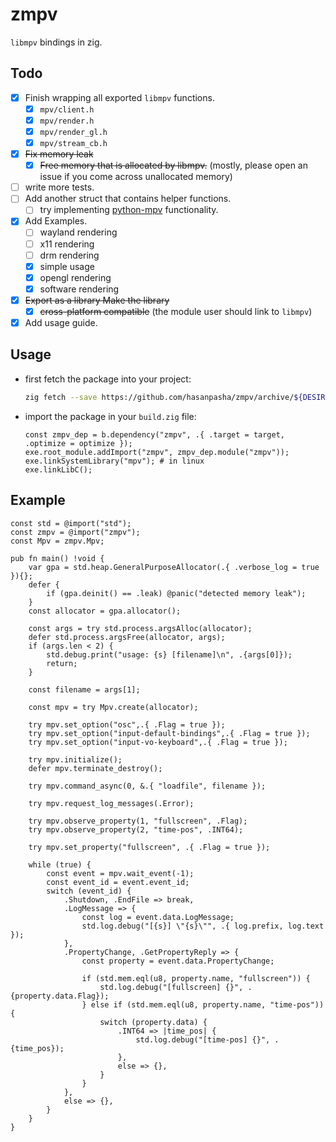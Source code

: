 # zmpv

`libmpv` bindings in zig.

## Todo

- [X] Finish wrapping all exported `libmpv` functions.
  - [X] `mpv/client.h`
  - [X] `mpv/render.h`
  - [X] `mpv/render_gl.h`
  - [X] `mpv/stream_cb.h`
- [X] ~~Fix memory leak~~
  - [X] ~~Free memory that is allocated by libmpv.~~ (mostly, please open an issue if you come across unallocated memory)
- [ ] write more tests.
- [ ] Add another struct that contains helper functions.
  - [ ] try implementing [python-mpv](https://github.com/jaseg/python-mpv) functionality.
- [X] Add Examples.
  - [ ] wayland rendering
  - [ ] x11 rendering
  - [ ] drm rendering
  - [X] simple usage
  - [X] opengl rendering
  - [X] software rendering
- [X] ~~Export as a library Make the library~~
  - [X] ~~cross-platform compatible~~ (the module user should link to `libmpv`)
- [X] Add usage guide.

## Usage

- first fetch the package into your project:

  ```bash
  zig fetch --save https://github.com/hasanpasha/zmpv/archive/${DESIRED_COMMOT_HASH}.tar.gz 
  ```
- import the package in your `build.zig` file:

  ```zig
  const zmpv_dep = b.dependency("zmpv", .{ .target = target, .optimize = optimize });
  exe.root_module.addImport("zmpv", zmpv_dep.module("zmpv"));
  exe.linkSystemLibrary("mpv"); # in linux
  exe.linkLibC();
  ```

## Example

```zig
const std = @import("std");
const zmpv = @import("zmpv");
const Mpv = zmpv.Mpv;

pub fn main() !void {
    var gpa = std.heap.GeneralPurposeAllocator(.{ .verbose_log = true }){};
    defer {
        if (gpa.deinit() == .leak) @panic("detected memory leak");
    }
    const allocator = gpa.allocator();

    const args = try std.process.argsAlloc(allocator);
    defer std.process.argsFree(allocator, args);
    if (args.len < 2) {
        std.debug.print("usage: {s} [filename]\n", .{args[0]});
        return;
    }

    const filename = args[1];

    const mpv = try Mpv.create(allocator);

    try mpv.set_option("osc",.{ .Flag = true });
    try mpv.set_option("input-default-bindings",.{ .Flag = true });
    try mpv.set_option("input-vo-keyboard",.{ .Flag = true });

    try mpv.initialize();
    defer mpv.terminate_destroy();

    try mpv.command_async(0, &.{ "loadfile", filename });

    try mpv.request_log_messages(.Error);

    try mpv.observe_property(1, "fullscreen", .Flag);
    try mpv.observe_property(2, "time-pos", .INT64);

    try mpv.set_property("fullscreen", .{ .Flag = true });

    while (true) {
        const event = mpv.wait_event(-1);
        const event_id = event.event_id;
        switch (event_id) {
            .Shutdown, .EndFile => break,
            .LogMessage => {
                const log = event.data.LogMessage;
                std.log.debug("[{s}] \"{s}\"", .{ log.prefix, log.text });
            },
            .PropertyChange, .GetPropertyReply => {
                const property = event.data.PropertyChange;

                if (std.mem.eql(u8, property.name, "fullscreen")) {
                    std.log.debug("[fullscreen] {}", .{property.data.Flag});
                } else if (std.mem.eql(u8, property.name, "time-pos")) {
                    switch (property.data) {
                        .INT64 => |time_pos| {
                            std.log.debug("[time-pos] {}", .{time_pos});
                        },
                        else => {},
                    }
                }
            },
            else => {},
        }
    }
}
```
